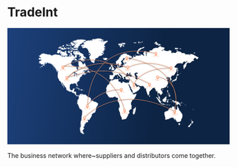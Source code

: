# TradeInt

![Logo](https://github.com/dreamorosi/TradeInt/raw/master/public/facebookLogo.png)

The business network where~suppliers and distributors come together.
